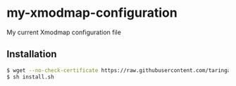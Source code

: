 # my-xmodmap-configuration
My current Xmodmap configuration file

## Installation

```bash
$ wget --no-check-certificate https://raw.githubusercontent.com/taringamberini/my-xmodmap-configuration/master/install.sh
$ sh install.sh
```
